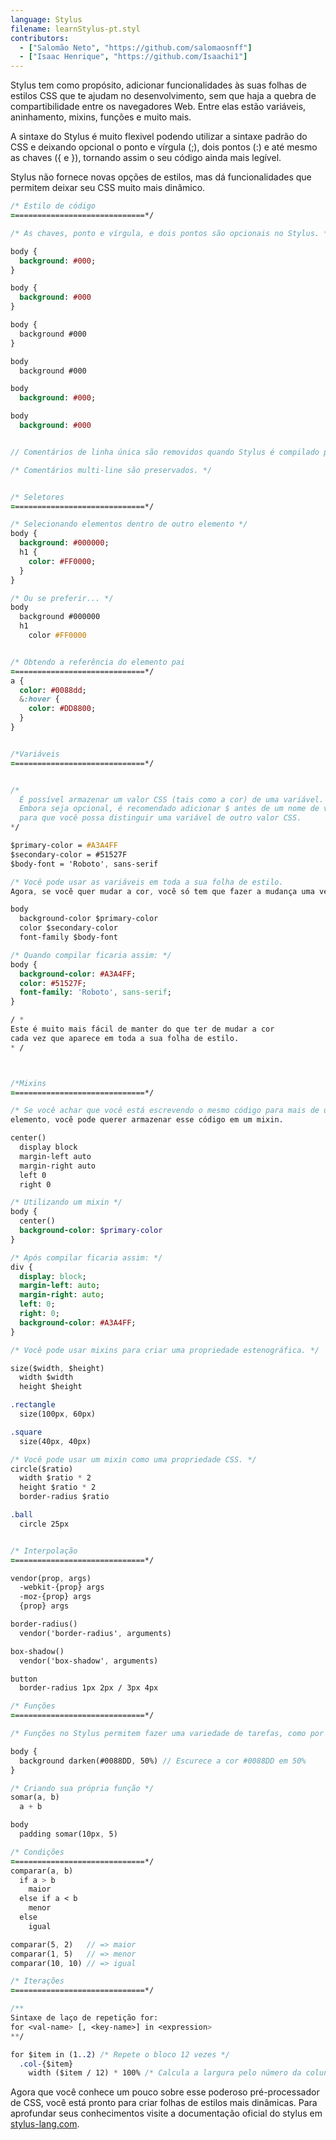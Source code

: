 ```yaml
---
language: Stylus
filename: learnStylus-pt.styl
contributors:
  - ["Salomão Neto", "https://github.com/salomaosnff"]
  - ["Isaac Henrique", "https://github.com/Isaachi1"]
---
```


Stylus tem como propósito, adicionar funcionalidades às suas folhas de estilos CSS que te ajudam no desenvolvimento, sem que haja a quebra de compartibilidade entre os navegadores Web.
Entre elas estão variáveis, aninhamento, mixins, funções e muito mais.

A sintaxe do Stylus é muito flexivel podendo utilizar a sintaxe padrão do CSS e deixando opcional o ponto e vírgula (;), dois pontos (:) e até mesmo as chaves ({ e }), tornando assim o seu código ainda mais legível.

Stylus não fornece novas opções de estilos, mas dá funcionalidades que permitem deixar seu CSS muito mais dinâmico.

```sass
/* Estilo de código
==============================*/

/* As chaves, ponto e vírgula, e dois pontos são opcionais no Stylus. */

body {
  background: #000;
}

body {
  background: #000
}

body {
  background #000
}

body
  background #000

body
  background: #000;

body
  background: #000


// Comentários de linha única são removidos quando Stylus é compilado para CSS.

/* Comentários multi-line são preservados. */


/* Seletores
==============================*/

/* Selecionando elementos dentro de outro elemento */
body {
  background: #000000;
  h1 {
    color: #FF0000;
  }
}

/* Ou se preferir... */
body
  background #000000
  h1
    color #FF0000


/* Obtendo a referência do elemento pai
==============================*/
a {
  color: #0088dd;
  &:hover {
    color: #DD8800;
  }
}


/*Variáveis
==============================*/


/*
  É possível armazenar um valor CSS (tais como a cor) de uma variável.
  Embora seja opcional, é recomendado adicionar $ antes de um nome de variável
  para que você possa distinguir uma variável de outro valor CSS.
*/

$primary-color = #A3A4FF
$secondary-color = #51527F
$body-font = 'Roboto', sans-serif

/* Você pode usar as variáveis em toda a sua folha de estilo.
Agora, se você quer mudar a cor, você só tem que fazer a mudança uma vez. */

body
  background-color $primary-color
  color $secondary-color
  font-family $body-font

/* Quando compilar ficaria assim: */
body {
  background-color: #A3A4FF;
  color: #51527F;
  font-family: 'Roboto', sans-serif;
}

/ *
Este é muito mais fácil de manter do que ter de mudar a cor
cada vez que aparece em toda a sua folha de estilo.
* /



/*Mixins
==============================*/

/* Se você achar que você está escrevendo o mesmo código para mais de um
elemento, você pode querer armazenar esse código em um mixin.

center()
  display block
  margin-left auto
  margin-right auto
  left 0
  right 0

/* Utilizando um mixin */
body {
  center()
  background-color: $primary-color
}

/* Após compilar ficaria assim: */
div {
  display: block;
  margin-left: auto;
  margin-right: auto;
  left: 0;
  right: 0;
  background-color: #A3A4FF;
}

/* Você pode usar mixins para criar uma propriedade estenográfica. */

size($width, $height)
  width $width
  height $height

.rectangle
  size(100px, 60px)

.square
  size(40px, 40px)

/* Você pode usar um mixin como uma propriedade CSS. */
circle($ratio)
  width $ratio * 2
  height $ratio * 2
  border-radius $ratio

.ball
  circle 25px


/* Interpolação
==============================*/

vendor(prop, args)
  -webkit-{prop} args
  -moz-{prop} args
  {prop} args

border-radius()
  vendor('border-radius', arguments)

box-shadow()
  vendor('box-shadow', arguments)

button
  border-radius 1px 2px / 3px 4px

/* Funções
==============================*/

/* Funções no Stylus permitem fazer uma variedade de tarefas, como por exemplo, manipular algum dado. */

body {
  background darken(#0088DD, 50%) // Escurece a cor #0088DD em 50%
}

/* Criando sua própria função */
somar(a, b)
  a + b

body
  padding somar(10px, 5)

/* Condições
==============================*/
comparar(a, b)
  if a > b
    maior
  else if a < b
    menor
  else
    igual

comparar(5, 2)   // => maior
comparar(1, 5)   // => menor
comparar(10, 10) // => igual

/* Iterações
==============================*/

/**
Sintaxe de laço de repetição for:
for <val-name> [, <key-name>] in <expression>
**/

for $item in (1..2) /* Repete o bloco 12 vezes */
  .col-{$item}
    width ($item / 12) * 100% /* Calcula a largura pelo número da coluna*
```

Agora que você conhece um pouco sobre esse poderoso pré-processador de CSS, você está pronto para criar folhas de estilos mais dinâmicas. Para aprofundar seus conhecimentos visite a documentação oficial do stylus em [stylus-lang.com](http://stylus-lang.com).
